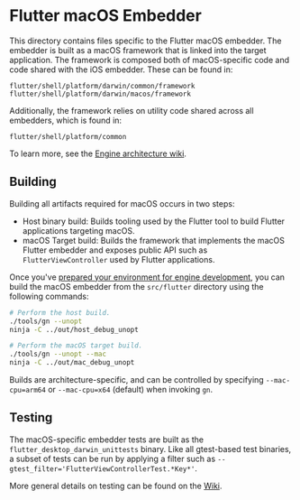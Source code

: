 # Flutter macOS Embedder

This directory contains files specific to the Flutter macOS embedder. The
embedder is built as a macOS framework that is linked into the target
application. The framework is composed both of macOS-specific code and code
shared with the iOS embedder. These can be found in:
```
flutter/shell/platform/darwin/common/framework
flutter/shell/platform/darwin/macos/framework
```

Additionally, the framework relies on utility code shared across all embedders,
which is found in:
```
flutter/shell/platform/common
```

To learn more, see the [Engine architecture wiki][wiki_arch].

## Building

Building all artifacts required for macOS occurs in two steps:
* Host binary build: Builds tooling used by the Flutter tool to build Flutter
  applications targeting macOS.
* macOS Target build: Builds the framework that implements the macOS Flutter
  embedder and exposes public API such as `FlutterViewController` used by
  Flutter applications.

Once you've [prepared your environment for engine development][wiki_engine_env],
you can build the macOS embedder from the `src/flutter` directory using the
following commands:
```sh
# Perform the host build.
./tools/gn --unopt
ninja -C ../out/host_debug_unopt

# Perform the macOS target build.
./tools/gn --unopt --mac
ninja -C ../out/mac_debug_unopt
```
Builds are architecture-specific, and can be controlled by specifying
`--mac-cpu=arm64` or `--mac-cpu=x64` (default) when invoking `gn`.

## Testing

The macOS-specific embedder tests are built as the
`flutter_desktop_darwin_unittests` binary. Like all gtest-based test binaries, a
subset of tests can be run by applying a filter such as
`--gtest_filter='FlutterViewControllerTest.*Key*'`.

More general details on testing can be found on the [Wiki][wiki_engine_testing].

[wiki_arch]: https://github.com/flutter/flutter/wiki/The-Engine-architecture
[wiki_engine_env]: https://github.com/flutter/flutter/wiki/Setting-up-the-Engine-development-environment
[wiki_engine_testing]: https://github.com/flutter/flutter/wiki/Testing-the-engine
